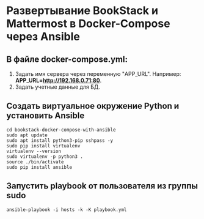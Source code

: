 # Развертывание BookStack и Mattermost в Docker-Compose через Ansible

## В файле docker-compose.yml:
1. Задать имя сервера через переменную "APP_URL". Например: **APP_URL=http://192.168.0.71:80**. 
2. Задать учетные данные для БД.


## Создать виртуальное окружение Python и установить Ansible
```
cd bookstack-docker-compose-with-ansible
sudo apt update
sudo apt install python3-pip sshpass -y
sudo pip install virtualenv
virtualenv --version
sudo virtualenv -p python3 .
source ./bin/activate
sudo pip install ansible
```
## Запустить playbook от пользователя из группы sudo
```
ansible-playbook -i hosts -k -K playbook.yml 
```
